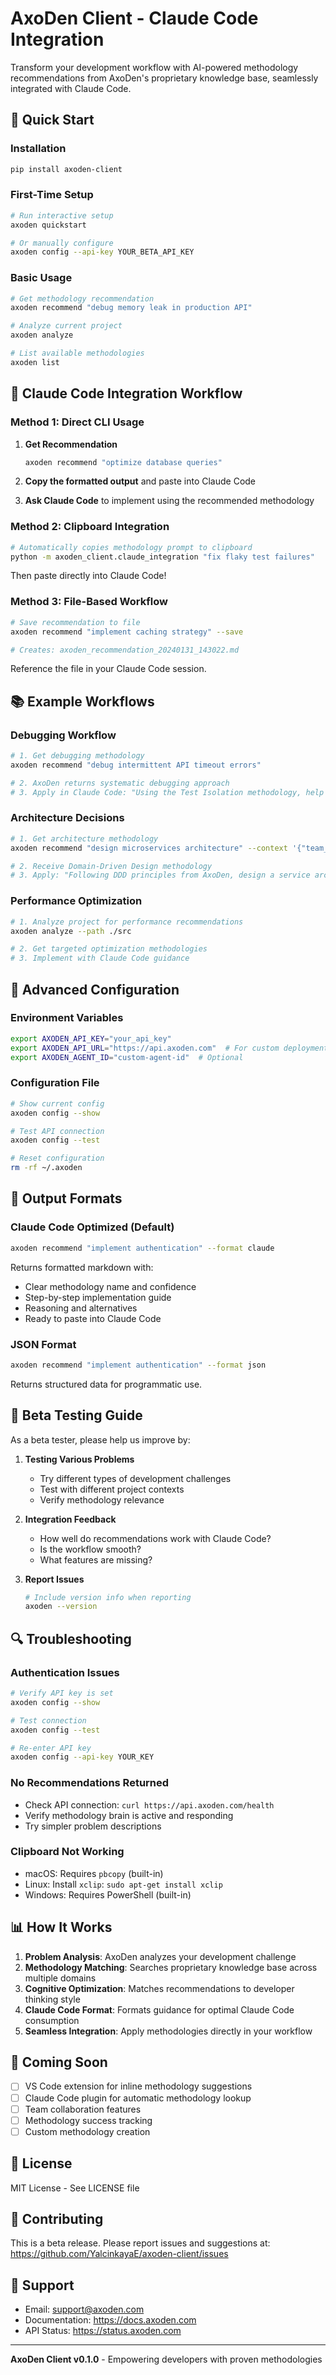 # AxoDen Client - Claude Code Integration

Transform your development workflow with AI-powered methodology recommendations from AxoDen's proprietary knowledge base, seamlessly integrated with Claude Code.

## 🚀 Quick Start

### Installation

```bash
pip install axoden-client
```

### First-Time Setup

```bash
# Run interactive setup
axoden quickstart

# Or manually configure
axoden config --api-key YOUR_BETA_API_KEY
```

### Basic Usage

```bash
# Get methodology recommendation
axoden recommend "debug memory leak in production API"

# Analyze current project
axoden analyze

# List available methodologies
axoden list
```

## 🎯 Claude Code Integration Workflow

### Method 1: Direct CLI Usage

1. **Get Recommendation**
   ```bash
   axoden recommend "optimize database queries"
   ```

2. **Copy the formatted output** and paste into Claude Code

3. **Ask Claude Code** to implement using the recommended methodology

### Method 2: Clipboard Integration

```bash
# Automatically copies methodology prompt to clipboard
python -m axoden_client.claude_integration "fix flaky test failures"
```

Then paste directly into Claude Code!

### Method 3: File-Based Workflow

```bash
# Save recommendation to file
axoden recommend "implement caching strategy" --save

# Creates: axoden_recommendation_20240131_143022.md
```

Reference the file in your Claude Code session.

## 📚 Example Workflows

### Debugging Workflow
```bash
# 1. Get debugging methodology
axoden recommend "debug intermittent API timeout errors"

# 2. AxoDen returns systematic debugging approach
# 3. Apply in Claude Code: "Using the Test Isolation methodology, help me debug..."
```

### Architecture Decisions
```bash
# 1. Get architecture methodology
axoden recommend "design microservices architecture" --context '{"team_size": 5}'

# 2. Receive Domain-Driven Design methodology
# 3. Apply: "Following DDD principles from AxoDen, design a service architecture..."
```

### Performance Optimization
```bash
# 1. Analyze project for performance recommendations
axoden analyze --path ./src

# 2. Get targeted optimization methodologies
# 3. Implement with Claude Code guidance
```

## 🔧 Advanced Configuration

### Environment Variables
```bash
export AXODEN_API_KEY="your_api_key"
export AXODEN_API_URL="https://api.axoden.com"  # For custom deployments
export AXODEN_AGENT_ID="custom-agent-id"  # Optional
```

### Configuration File
```bash
# Show current config
axoden config --show

# Test API connection
axoden config --test

# Reset configuration
rm -rf ~/.axoden
```

## 🎨 Output Formats

### Claude Code Optimized (Default)
```bash
axoden recommend "implement authentication" --format claude
```
Returns formatted markdown with:
- Clear methodology name and confidence
- Step-by-step implementation guide
- Reasoning and alternatives
- Ready to paste into Claude Code

### JSON Format
```bash
axoden recommend "implement authentication" --format json
```
Returns structured data for programmatic use.

## 🤝 Beta Testing Guide

As a beta tester, please help us improve by:

1. **Testing Various Problems**
   - Try different types of development challenges
   - Test with different project contexts
   - Verify methodology relevance

2. **Integration Feedback**
   - How well do recommendations work with Claude Code?
   - Is the workflow smooth?
   - What features are missing?

3. **Report Issues**
   ```bash
   # Include version info when reporting
   axoden --version
   ```

## 🔍 Troubleshooting

### Authentication Issues
```bash
# Verify API key is set
axoden config --show

# Test connection
axoden config --test

# Re-enter API key
axoden config --api-key YOUR_KEY
```

### No Recommendations Returned
- Check API connection: `curl https://api.axoden.com/health`
- Verify methodology brain is active and responding
- Try simpler problem descriptions

### Clipboard Not Working
- macOS: Requires `pbcopy` (built-in)
- Linux: Install `xclip`: `sudo apt-get install xclip`
- Windows: Requires PowerShell (built-in)

## 📊 How It Works

1. **Problem Analysis**: AxoDen analyzes your development challenge
2. **Methodology Matching**: Searches proprietary knowledge base across multiple domains
3. **Cognitive Optimization**: Matches recommendations to developer thinking style
4. **Claude Code Format**: Formats guidance for optimal Claude Code consumption
5. **Seamless Integration**: Apply methodologies directly in your workflow

## 🚀 Coming Soon

- [ ] VS Code extension for inline methodology suggestions
- [ ] Claude Code plugin for automatic methodology lookup
- [ ] Team collaboration features
- [ ] Methodology success tracking
- [ ] Custom methodology creation

## 📝 License

MIT License - See LICENSE file

## 🤝 Contributing

This is a beta release. Please report issues and suggestions at:
https://github.com/YalcinkayaE/axoden-client/issues

## 📧 Support

- Email: support@axoden.com
- Documentation: https://docs.axoden.com
- API Status: https://status.axoden.com

---

**AxoDen Client v0.1.0** - Empowering developers with proven methodologies